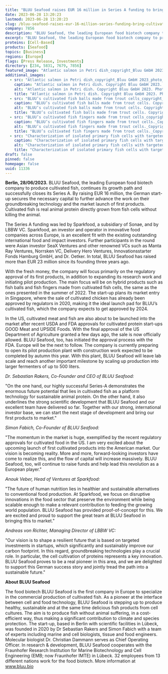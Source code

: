 ```yaml
---
title: "BLUU Seafood raises EUR 16 million in Series A funding to bring cultivated fish to market"
date: 2023-06-28 13:20:23
lastmod: 2023-06-28 13:20:23
slug: /bluu-seafood-raises-eur-16-million-series-funding-bring-cultivated-fish-market
company: 7856
description: "BLUU Seafood, the leading European food biotech company to produce cultivated fish, continues its growth path and successfully closes its Series A. By raising EUR 16 million, the German start-up secures the necessary capital to further advance the work on their groundbreaking technology and the market launch of first products."
excerpt: "BLUU Seafood, the leading European food biotech company to produce cultivated fish, continues its growth path and successfully closes its Series A. By raising EUR 16 million, the German start-up secures the necessary capital to further advance the work on their groundbreaking technology and the market launch of first products."
proteins: [Cell-Based]
products: [Seafood]
topics: [Business]
regions: [Europe]
flags: [Press Release, Investments]
directory: [234, 5831, 7679, 7856]
featured_image: "Atlantic salmon in Petri dish_copyright_Bluu GmbH 2023_photo_Anna Brauns.jpg"
additional_images:
  - src: "Atlantic salmon in Petri dish_copyright_Bluu GmbH 2023_photo_Anna Brauns.jpg"
    caption: "Atlantic salmon in Petri dish. Copyright Bluu GmbH 2023. Photo_Anna Brauns."
    alt: "Atlantic salmon in Petri dish. Copyright Bluu GmbH 2023. Photo_Anna Brauns."
    title: "Atlantic salmon in Petri dish. Copyright Bluu GmbH 2023. Photo_Anna Brauns."
  - src: "BLUU’s cultivated fish balls made from trout cells_copyright_Bluu GmbH 2023_photo_Anna Brauns.jpg"
    caption: "BLUU’s cultivated fish balls made from trout cells. Copyright Bluu GmbH 2023. Photo by Anna Brauns."
    alt: "BLUU’s cultivated fish balls made from trout cells. Copyright Bluu GmbH 2023. Photo by Anna Brauns."
    title: "BLUU’s cultivated fish balls made from trout cells. Copyright Bluu GmbH 2023. Photo by Anna Brauns."
  - src: "BLUU’s cultivated fish fingers made from trout cells_copyright_Bluu GmbH 2023_photo_Anna Brauns.jpg"
    caption: "BLUU’s cultivated fish fingers made from trout cells._Copyright Bluu GmbH 2023. Photo by Anna Brauns."
    alt: "BLUU’s cultivated fish fingers made from trout cells._Copyright Bluu GmbH 2023. Photo by Anna Brauns."
    title: "BLUU’s cultivated fish fingers made from trout cells._Copyright Bluu GmbH 2023. Photo by Anna Brauns."
  - src: "Characterization of isolated primary fish cells with targeted biomarkers_copyright_Bluu GmbH 2023_photo_Anna Brauns.jpg"
    caption: "Characterization of isolated primary fish cells with targeted biomarkers. Copyright Bluu GmbH 2023. Photo by Anna Brauns."
    alt: "Characterization of isolated primary fish cells with targeted biomarkers. Copyright Bluu GmbH 2023. Photo by Anna Brauns."
    title: "Characterization of isolated primary fish cells with targeted biomarkers. Copyright Bluu GmbH 2023. Photo by Anna Brauns."
draft: false
pinned: false
homepage: false
uuid: 11336
---
```

<p><strong>Berlin, 28/06/2023.</strong> BLUU Seafood, the leading European food biotech company to produce cultivated fish, continues its growth path and successfully closes its Series A. By raising EUR 16 million, the German start-up secures the necessary capital to further advance the work on their groundbreaking technology and the market launch of first products. Cultivated fish is real animal protein directly grown from fish cells without killing the animal.</p>
<p>The Series A funding was led by Sparkfood, a subsidiary of Sonae, and by LBBW VC. Sparkfood, an investor and operator in innovative food companies across Europe, is an excellent fit with the existing outstanding international food and impact investors. Further participants in the round were Asian investor SeaX Ventures and other renowned VCs such as Manta Ray Ventures, Norrsken VC, Delivery Hero Ventures, Innovationsstarter Fonds Hamburg GmbH, and Dr. Oetker. In total, BLUU Seafood has raised more than EUR 23 million since its founding three years ago.</p>
<p>With the fresh money, the company will focus primarily on the regulatory approval of its first products, in addition to expanding its research work and initiating pilot production. The main focus will be on hybrid products such as fish balls and fish fingers made from cultivated fish cells, the same as the ones presented in the summer of 2022. The start-up plans its market entry in Singapore, where the sale of cultivated chicken has already been approved by regulators in 2020, making it the ideal launch pad for BLUU’s cultivated fish, which the company expects to get approved by 2024.</p>
<p>In the US, cultivated meat and fish are also about to be launched into the market after recent USDA and FDA approvals for cultivated protein start-ups GOOD Meat and UPSIDE Foods. With the final approval of the US Department of Agriculture granted a few days ago, the sale is now officially allowed. BLUU Seafood, too, has initiated the approval process with the FDA. Europe will be the next to follow. The company is currently preparing to open its pilot production plant with construction work expected to be completed by autumn this year. With this plant, BLUU Seafood will leave lab scale and reach another important milestone by scaling up production into larger fermenters of up to 500 liters.</p>
<p><em>Dr. Sebastian Rakers, Co-Founder and CEO of BLUU Seafood:</em></p>
<p>"On the one hand, our highly successful Series-A demonstrates the enormous future potential that lies in cultivated fish as a platform technology for sustainable animal protein. On the other hand, it also underlines the strong scientific development that BLUU Seafood and our excellent team have delivered so far. Together with our strong, international investor base, we can start the next stage of development and bring our first products to market."</p>
<p><em>Simon Fabich, Co-Founder of BLUU Seafood:</em></p>
<p>"The momentum in the market is huge, exemplified by the recent regulatory approvals for cultivated food in the US. I am very excited about the upcoming launch of first cultivated products into the American market. Our vision is becoming reality. More and more, forward-looking investors have come to realize this, and the flow of capital will increase massively. BLUU Seafood, too, will continue to raise funds and help lead this revolution as a European player."</p>
<p><em>Anouk Veber, Head of Ventures at Sparkfood:</em></p>
<p>"The future of human nutrition lies in healthier and sustainable alternatives to conventional food production. At Sparkfood, we focus on disruptive innovations in the food sector that preserve the environment while being scalable enough to make a relevant contribution to feeding the growing world population. BLUU Seafood has provided proof-of-concept for this. We are excited and proud to support the great team at BLUU Seafood in bringing this to market."</p>
<p><em>Andreas von Richter, Managing Director of LBBW VC:</em></p>
<p>"Our vision is to shape a resilient future that is based on targeted investments in startups, which significantly and sustainably improve our carbon footprint. In this regard, groundbreaking technologies play a crucial role. In particular, the cell cultivation of proteins represents a key innovation. BLUU Seafood proves to be a real pioneer in this area, and we are delighted to support this German success story and jointly tread the path into a sustainable future."</p>
<p><strong>About BLUU Seafood</strong></p>
<p>The food biotech BLUU Seafood is the first company in Europe to specialize in the commercial production of cultivated fish. As a pioneer at the interface between cell and food technology, BLUU Seafood is stepping up to produce healthy, sustainable and at the same time delicious fish products from cell cultures. The aim is to produce fish without animal suffering, in a cost-efficient way, thus making a significant contribution to climate and species protection. The start-up, based in Berlin with scientific facilities in Lübeck, was founded in 2020 by Dr Sebastian Rakers and Simon Fabich with a team of experts including marine and cell biologists, tissue and food engineers. Molecular biologist Dr. Christian Dammann serves as Chief Operating Officer. In research & development, BLUU Seafood cooperates with the Fraunhofer Research Institution for Marine Biotechnology and Cell Engineering (EMB; now Fraunhofer IMTE) in Lübeck. 32 employees from 13 different nations work for the food biotech. More information at <a href="http://www.bluu.bio">www.bluu.bio</a></p>
